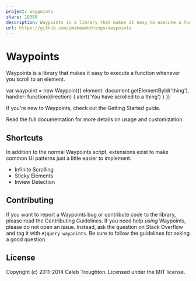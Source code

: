 ```yaml
---
project: waypoints
stars: 10380
description: Waypoints is a library that makes it easy to execute a function whenever you scroll to an element.
url: https://github.com/imakewebthings/waypoints
---
```


Waypoints
=========

Waypoints is a library that makes it easy to execute a function whenever you scroll to an element.

var waypoint \= new Waypoint({
  element: document.getElementById('thing'),
  handler: function(direction) {
    alert('You have scrolled to a thing')
  }
})

If you're new to Waypoints, check out the Getting Started guide.

Read the full documentation for more details on usage and customization.

Shortcuts
---------

In addition to the normal Waypoints script, extensions exist to make common UI patterns just a little easier to implement:

-   Infinite Scrolling
-   Sticky Elements
-   Inview Detection

Contributing
------------

If you want to report a Waypoints bug or contribute code to the library, please read the Contributing Guidelines. If you need help _using_ Waypoints, please do not open an issue. Instead, ask the question on Stack Overflow and tag it with `#jquery-waypoints`. Be sure to follow the guidelines for asking a good question.

License
-------

Copyright (c) 2011-2014 Caleb Troughton. Licensed under the MIT license.
